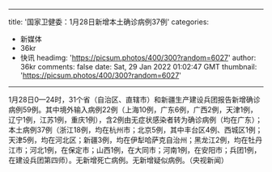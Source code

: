 
---
title: '国家卫健委：1月28日新增本土确诊病例37例'
categories: 
 - 新媒体
 - 36kr
 - 快讯
headimg: 'https://picsum.photos/400/300?random=6027'
author: 36kr
comments: false
date: Sat, 29 Jan 2022 01:02:47 GMT
thumbnail: 'https://picsum.photos/400/300?random=6027'
---

<div>   
1月28日0—24时，31个省（自治区、直辖市）和新疆生产建设兵团报告新增确诊病例59例。其中境外输入病例22例（上海10例，广东6例，广西2例，天津1例，辽宁1例，江苏1例，重庆1例），含2例由无症状感染者转为确诊病例（均在广东）；本土病例37例（浙江18例，均在杭州市；北京5例，其中丰台区4例、西城区1例；天津5例，均在河北区；新疆3例，均在伊犁哈萨克自治州；黑龙江2例，均在牡丹江市；河北1例，在保定市；山西1例，在大同市；河南1例，在安阳市；兵团1例，在建设兵团第四师）。无新增死亡病例。无新增疑似病例。（央视新闻）  
</div>
            
